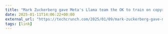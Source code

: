 ```yaml
---
title: "Mark Zuckerberg gave Meta's Llama team the OK to train on copyrighted works, filing claims | TechCrunch"
date: 2025-01-11T14:06:22+00:00
external_url: "https://techcrunch.com/2025/01/09/mark-zuckerberg-gave-metas-llama-team-the-ok-to-train-on-copyrighted-works-filing-claims/"
tags: [link]
---
```


